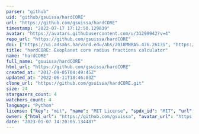 ```yaml
---
parser: "github"
uid: "github/gsuissa/hardCORE"
url: "https://github.com/gsuissa/hardCORE"
timestamp: "2022-07-17 17:12:50.129039"
avatar: "https://avatars.githubusercontent.com/u/31299942?v=4"
repo_url: "https://github.com/gsuissa/hardCORE"
doi: ["https://ui.adsabs.harvard.edu/abs/2018MNRAS.476.2613S", "https://ui.adsabs.harvard.edu/abs/2021ascl.soft02010S/abstract"]
title: "hardCORE: Exoplanet core radius fractions calculator"
name: "hardCORE"
full_name: "gsuissa/hardCORE"
html_url: "https://github.com/gsuissa/hardCORE"
created_at: "2017-09-05T04:49:45Z"
updated_at: "2022-06-11T18:46:03Z"
clone_url: "https://github.com/gsuissa/hardCORE.git"
size: 24
stargazers_count: 4
watchers_count: 4
language: "Python"
license: {"key": "mit", "name": "MIT License", "spdx_id": "MIT", "url": "https://api.github.com/licenses/mit", "node_id": "MDc6TGljZW5zZTEz"}
owner: {"html_url": "https://github.com/gsuissa", "avatar_url": "https://avatars.githubusercontent.com/u/31299942?v=4", "login": "gsuissa", "type": "User"}
date: "2023-01-07 14:20:05.134487"
---
```

